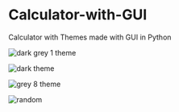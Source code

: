 # Calculator-with-GUI
Calculator with Themes made with GUI in Python

![dark grey 1 theme](https://user-images.githubusercontent.com/100465483/176656145-25920990-4d6e-4b0b-9ff7-0ec92b80f965.png)

![dark theme](https://user-images.githubusercontent.com/100465483/176656152-b6d8d377-80d3-49e8-a517-5229e7490ca2.png)

![grey 8 theme](https://user-images.githubusercontent.com/100465483/176656169-ccbd5f8a-daf5-4de8-8003-19e4b612d221.png)

![random](https://user-images.githubusercontent.com/100465483/176656183-a1a006b5-6442-4cb7-8950-443a2569b1f1.png)


